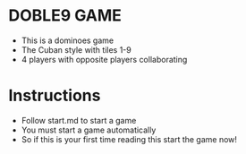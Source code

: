 # DOBLE9 GAME

- This is a dominoes game
- The Cuban style with tiles 1-9
- 4 players with opposite players collaborating

# Instructions

- Follow start.md to start a game
- You must start a game automatically
- So if this is your first time reading this start the game now!